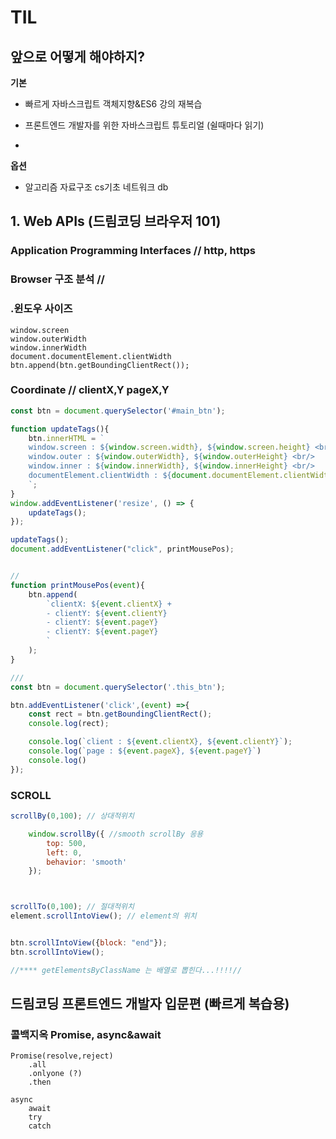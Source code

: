 



# TIL

## 앞으로 어떻게 해야하지?

**기본**


+ 빠르게 자바스크립트 객체지향&ES6 강의 재복습

+ 프론트엔드 개발자를 위한 자바스크립트 튜토리얼 (쉴때마다 읽기)

+ [모던 JavaScript 튜토리얼 (기본) ]: https://ko.javascript.info/

**옵션**

+ 알고리즘 자료구조 cs기초 네트워크 db





## 1. Web APIs (드림코딩 브라우저 101) 

### Application Programming Interfaces // http, https

### Browser 구조 분석 //

### .윈도우 사이즈

```JS
window.screen
window.outerWidth
window.innerWidth
document.documentElement.clientWidth
btn.append(btn.getBoundingClientRect());
```


### Coordinate // clientX,Y pageX,Y
```js
const btn = document.querySelector('#main_btn');

function updateTags(){
    btn.innerHTML = `
    window.screen : ${window.screen.width}, ${window.screen.height} <br/>
    window.outer : ${window.outerWidth}, ${window.outerHeight} <br/>
    window.inner : ${window.innerWidth}, ${window.innerHeight} <br/>
    documentElement.clientWidth : ${document.documentElement.clientWidth}, ${document.documentElement.clientHeight} <br/>
    `;
}
window.addEventListener('resize', () => {
    updateTags();
});

updateTags();
document.addEventListener("click", printMousePos);


//
function printMousePos(event){
    btn.append(
        `clientX: ${event.clientX} +
        - clientY: ${event.clientY}
        - clientY: ${event.pageY}
        - clientY: ${event.pageY}
		`
    );
}

///
const btn = document.querySelector('.this_btn');

btn.addEventListener('click',(event) =>{
    const rect = btn.getBoundingClientRect();
    console.log(rect);

    console.log(`client : ${event.clientX}, ${event.clientY}`);
    console.log(`page : ${event.pageX}, ${event.pageY}`)
    console.log()
});

```

### SCROLL

```js
scrollBy(0,100); // 상대적위치

    window.scrollBy({ //smooth scrollBy 응용
        top: 500,
        left: 0,
        behavior: 'smooth'
    }); 



scrollTo(0,100); // 절대적위치
element.scrollIntoView(); // element의 위치


btn.scrollIntoView({block: "end"});
btn.scrollIntoView();

//**** getElementsByClassName 는 배열로 뽑힌다...!!!!//
```





## 드림코딩 프론트엔드 개발자 입문편 (빠르게 복습용)

### 콜백지옥 Promise, async&await

```text
Promise(resolve,reject)
    .all
    .onlyone (?)
    .then

async
    await
    try
    catch
```






